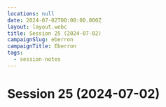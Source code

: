 ```yaml
---
locations: null
date: 2024-07-02T00:00:00.000Z
layout: layout.webc
title: Session 25 (2024-07-02)
campaignSlug: eberron
campaignTitle: Eberron
tags:
  - session-notes
---
```

# Session 25 (2024-07-02)
